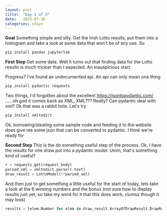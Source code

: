 ```yaml
---
layout: post
title:  "Day 1 of X"
date:   2023-07-30
categories: xdays
---
```


**Goal**
Something simple and silly. Get the Irish Lotto results, put them into a histogram and take a look at some data that won't be of any use. So 

```python
pip install pandas jupyterlab
```

**First Step**
Get some date. Well it turns out that finding data for the Lotto results is much trickier than I expected. An inauspicious start.	

Progress? I've found an undocumented api. An api can only mean one thing
```python
pip install pydantic requests
```
Two things, I'd forgotten about the excellent https://jsontopydantic.com/ ......oh god it comes back as XML. XML??? Really? Can pydantic deal with xml? Ok that was a rabbit hole. Let's try
```python
pip install xmltodict
```
Ok, borrowing/stealing some sample code and feeding it to the website does give me some json that can be converted to pydantic. I think we're ready for

**Second Step**
This is the do something useful step of the process. Ok, I have the results for one draw put into a pydantic model. Umm, that's something kind of useful?
```python
r = requests.get(request_body)  
parsed_xml = xmltodict.parse(r.text)  
draw_result = LottoModel(**parsed_xml)
```
And then just to get something a little useful for the start of today, lets take a look at the 6 winning numbers and the bonus (not sure how to display results just yet, so take my word for it that this does work, clumsy though it may look)
```python
results = [elem.Number for elem in draw_result.ArrayOfDrawResult.DrawResult.Numbers.DrawNumber]
```